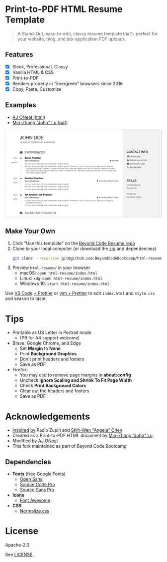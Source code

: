 # Print-to-PDF HTML Resume Template

> A Stand-Out, easy-to-edit, classy resume template that's perfect for your website, blog, and job-application PDF uploads.

## Features

- [x] Sleek, Professional, Classy
- [x] Vanilla HTML & CSS
- [x] Print-to-PDF
- [x] Renders properly in "Evergreen" browsers since 2016
- [x] Copy, Paste, Customize

## Examples

- [AJ ONeal (html)](https://coolaj86.com/resume/)
- [Min-Zhong "John" Lu (pdf)](https://mnjul.net/cv/resume.pdf)

[![](/examples/john-doe-resume-preview.png)](/examples/john-doe-resume.png)

## Make Your Own

1. Click "Use this template" on the [Beyond Code Resume repo](https://github.com/BeyondCodeBootcamp/html-resume)
2. Clone to your local computer (or download the [zip](https://github.com/BeyondCodeBootcamp/html-resume/archive/refs/heads/main.zip) and dependencies)
   ```bash
   git clone --recursive git@github.com:BeyondCodeBootcamp/html-resume.git
   ```
3. Preview `html-resume/` in your browser
   - macOS: `open html-resume/index.html`
   - Linux: `xdg-open html-resume/index.html`
   - Windows 10: `start html-resume/index.html`

Use [VS Code](https://code.visualstudio.com) [+ Prettier](https://marketplace.visualstudio.com/items?itemName=esbenp.prettier-vscode)
or [vim + Prettier](https://webinstall.dev/vim-essential)
to edit `index.html` and `style.css` and season to taste.

# Tips

- Printable as US Letter in Portrait mode
  - (PR for A4 support welcome)
- Brave, Google Chrome, and Edge
  - Set **Margin** to **None**
  - Print **Background Graphics**
  - Don't print headers and footers
  - Save as PDF
- Firefox:
  - You may eed to remove page margins in **about:config**
  - Uncheck **Ignore Scaling and Shrink To Fit Page Width**
  - Check **Print Background Colors**
  - Clear out the headers and footers
  - Save as PDF

# Acknowledgements

- [Inspired](https://blogs.purincess.tw/matrixblog/2016/04/typesetting-resume-with-html-and-css/) [by](https://github.com/mnjul/html-resume) Paolo Zupin and [Shih-Wen "Angela" Chen](https://angelachen.design/2014/resume.pdf)
- Created as a Print-to-PDF HTML document by [Min-Zhong "John" Lu](https://mnjul.net/cv/resume.pdf)
- Modified by [AJ ONeal](https://coolaj86.com/resume/)
- This fork maintained as part of Beyond Code Bootcamp

## Dependencies

- **Fonts** (free Google Fonts)
  - [Open Sans](https://www.google.com/fonts/specimen/Open+Sans)
  - [Source Code Pro](https://fonts.google.com/specimen/Source+Code+Pro)
  - [Source Sans Pro](https://www.google.com/fonts/specimen/Source+Sans+Pro)
- **Icons**
  - [Font Awesome](https://fortawesome.github.io/Font-Awesome/)
- **CSS**
  - [Normalize.css](https://necolas.github.io/normalize.css/)

# License

Apache-2.0

See [LICENSE](/LICENSE).
